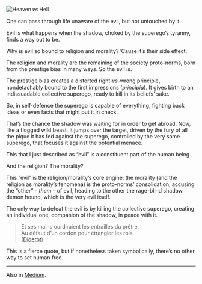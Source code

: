 ![Heaven 𝑣𝑠 Hell](//cacilhas.info/img/heaven-hell.jpg)

One can pass through life unaware of the evil, but not untouched by it.

Evil is what happens when the shadow, choked by the superego’s tyranny, finds a way out to be.

Why is evil so bound to religion and morality? ’Cause it’s their side effect.

The religion and morality are the remaining of the society proto-norms, born from the prestige bias in many ways. So the evil is.

The prestige bias creates a distorted right-𝑣𝑠-wrong principle, nondetachably bound to the first impressions (_principia_). It gives birth to an indissuadable collective superego, ready to kill in its beliefs’ sake.

So, in self-defence the superego is capable of everything, fighting back ideas or even facts that might put it in check.

That’s the chance the shadow was waiting for in order to get abroad. Now, like a flogged wild beast, it jumps over the target, driven by the fury of all the pique it has fed against the superego, controlled by the very same superego, that focuses it against the potential menace.

This that I just described as “evil” is a constituent part of the human being.

And the religion? The morality?

This “evil” is the religion/morality’s core engine: the morality (and the religion as morality’s fenomena) is the proto-norms’ consolidation, accusing the “other” – _them_ – of evil, heading to the other the rage-blind shadow demon hound, which is the very evil itself.

The only way to defeat the evil is by killing the collective superego, creating an individual one, companion of the shadow, in peace with it.

> Et ses mains ourdiraient les entrailles du prêtre,  
> Au défaut d’un cordon pour étrangler les rois.  
> ([Diderot](https://dicocitations.lemonde.fr/citations/citation-5488.php))

This is a fierce quote, but if nonetheless taken symbolically, there’s no other way to set human free.

* * *

Also in [Medium](https://cacilhas.medium.com/the-evil-we-know-db3272664b93).